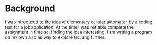 # Background

I was introduced to the idea of elementary cellular automaton 
by a coding test for a job application. 
At the time I was not able complete the assignment in time so, 
finding the idea interesting, I am writing a program on my own also as
way to explore GoLang further.